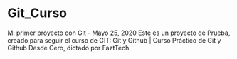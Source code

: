 # Git_Curso
Mi primer proyecto con Git - Mayo 25, 2020
Este es un proyecto de Prueba, creado para seguir el curso de GIT: Git y Github | Curso Práctico de Git y Github Desde Cero,
dictado por FaztTech
